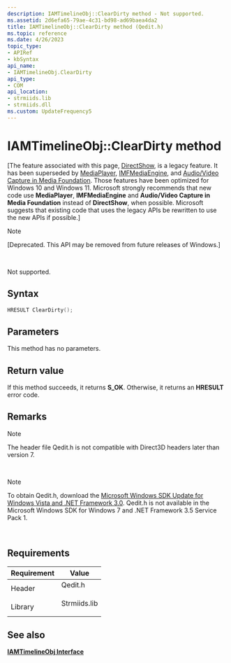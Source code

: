 ```yaml
---
description: IAMTimelineObj::ClearDirty method - Not supported.
ms.assetid: 2d6efa65-79ae-4c31-bd98-ad69baea4da2
title: IAMTimelineObj::ClearDirty method (Qedit.h)
ms.topic: reference
ms.date: 4/26/2023
topic_type: 
- APIRef
- kbSyntax
api_name: 
- IAMTimelineObj.ClearDirty
api_type: 
- COM
api_location: 
- strmiids.lib
- strmiids.dll
ms.custom: UpdateFrequency5
---
```


# IAMTimelineObj::ClearDirty method

\[The feature associated with this page, [DirectShow](/windows/win32/directshow/directshow), is a legacy feature. It has been superseded by [MediaPlayer](/uwp/api/Windows.Media.Playback.MediaPlayer), [IMFMediaEngine](/windows/win32/api/mfmediaengine/nn-mfmediaengine-imfmediaengine), and [Audio/Video Capture in Media Foundation](windows/win32/medfound/audio-video-capture-in-media-foundation). Those features have been optimized for Windows 10 and Windows 11. Microsoft strongly recommends that new code use **MediaPlayer**, **IMFMediaEngine** and **Audio/Video Capture in Media Foundation** instead of **DirectShow**, when possible. Microsoft suggests that existing code that uses the legacy APIs be rewritten to use the new APIs if possible.\]

> [!Note]  
> \[Deprecated. This API may be removed from future releases of Windows.\]

 

Not supported.

## Syntax


```C++
HRESULT ClearDirty();
```



## Parameters

This method has no parameters.

## Return value

If this method succeeds, it returns **S\_OK**. Otherwise, it returns an **HRESULT** error code.

## Remarks

> [!Note]  
> The header file Qedit.h is not compatible with Direct3D headers later than version 7.

 

> [!Note]  
> To obtain Qedit.h, download the [Microsoft Windows SDK Update for Windows Vista and .NET Framework 3.0](https://msdn.microsoft.com/windowsvista/bb980924.aspx). Qedit.h is not available in the Microsoft Windows SDK for Windows 7 and .NET Framework 3.5 Service Pack 1.

 

## Requirements



| Requirement | Value |
|--------------------|-----------------------------------------------------------------------------------------|
| Header<br/>  | <dl> <dt>Qedit.h</dt> </dl>      |
| Library<br/> | <dl> <dt>Strmiids.lib</dt> </dl> |



## See also

<dl> <dt>

[**IAMTimelineObj Interface**](iamtimelineobj.md)
</dt> </dl>

 

 




